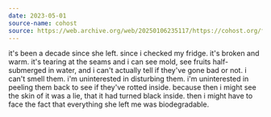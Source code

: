 ```yaml
---
date: 2023-05-01
source-name: cohost
source: https://web.archive.org/web/20250106235117/https://cohost.org/fishfood/post/1426630-it-s-been-a-decade-s
---
```


it's been a decade since she left. since i checked my fridge. it's broken and warm. it's tearing at the seams and i can see mold, see fruits half-submerged in water, and i can't actually tell if they've gone bad or not. i can't smell them. i'm uninterested in disturbing them. i'm uninterested in peeling them back to see if they've rotted inside. because then i might see the skin of it was a lie, that it had turned black inside. then i might have to face the fact that everything she left me was biodegradable.